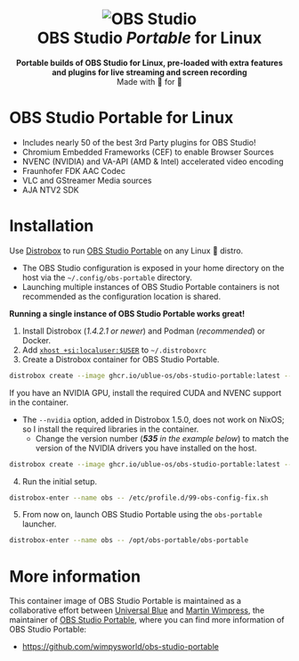 <h1 align="center">
  <img src="https://avatars1.githubusercontent.com/u/7725691?v=3&s=256" alt="OBS Studio">
  <br />
  OBS Studio <i>Portable</i> for Linux
</h1>

<p align="center"><b>Portable builds of OBS Studio for Linux, pre-loaded with extra features and plugins for live streaming and screen recording</b>
<br />
Made with 💝 for 🐧</p>

# OBS Studio Portable for Linux

- Includes nearly 50 of the best 3rd Party plugins for OBS Studio!
- Chromium Embedded Frameworks (CEF) to enable Browser Sources
- NVENC (NVIDIA) and VA-API (AMD & Intel) accelerated video encoding
- Fraunhofer FDK AAC Codec
- VLC and GStreamer Media sources
- AJA NTV2 SDK

# Installation

Use [Distrobox](https://distrobox.privatedns.org/) to run [OBS Studio Portable]() on any Linux 🐧 distro.

- The OBS Studio configuration is exposed in your home directory on the host via the `~/.config/obs-portable` directory.
- Launching multiple instances of OBS Studio Portable containers is not recommended as the configuration location is shared.

**Running a single instance of OBS Studio Portable works great!**

1. Install Distrobox (*1.4.2.1 or newer*) and Podman (*recommended*) or Docker.
2. Add [`xhost +si:localuser:$USER`](https://github.com/89luca89/distrobox/blob/main/docs/compatibility.md#compatibility-notes) to `~/.distroboxrc`
3. Create a Distrobox container for OBS Studio Portable.

```bash
distrobox create --image ghcr.io/ublue-os/obs-studio-portable:latest --name obs --pull
```

If you have an NVIDIA GPU, install the required CUDA and NVENC support in the container.
- The `--nvidia` option, added in Distrobox 1.5.0, does not work on NixOS; so I install the required libraries in the container.
  - Change the version number (***535** in the example below*) to match the version of the NVIDIA drivers you have installed on the host.

```bash
distrobox create --image ghcr.io/ublue-os/obs-studio-portable:latest --name obs --pull --additional-packages "nvidia-headless-no-dkms-535 libnvidia-encode-535"
```

4. Run the initial setup.

```bash
distrobox-enter --name obs -- /etc/profile.d/99-obs-config-fix.sh
```

5. From now on, launch OBS Studio Portable using the `obs-portable` launcher.

```bash
distrobox-enter --name obs -- /opt/obs-portable/obs-portable
```

# More information

This container image of OBS Studio Portable is maintained as a collaborative effort between [Universal Blue](https://github.com/ublue-os) and [Martin Wimpress](https://github.com/flexiondotorg), the maintainer of [OBS Studio Portable](https://github.com/wimpysworld/obs-studio-portable), where you can find more information of OBS Studio Portable:

- <https://github.com/wimpysworld/obs-studio-portable>
